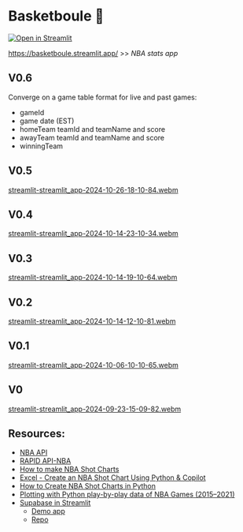 # Basketboule 🏀

 [![Open in Streamlit](https://static.streamlit.io/badges/streamlit_badge_black_white.svg)](https://basketboule.streamlit.app/)
 
https://basketboule.streamlit.app/ >> *NBA stats app*

## V0.6
Converge on a game table format for live and past games:
- gameId
- game date (EST)
- homeTeam teamId and teamName and score
- awayTeam teamId and teamName and score
- winningTeam

## V0.5
[streamlit-streamlit_app-2024-10-26-18-10-84.webm](https://github.com/user-attachments/assets/86abcb61-0ee4-4edf-8fad-271b8a797ea9)

## V0.4
[streamlit-streamlit_app-2024-10-14-23-10-34.webm](https://github.com/user-attachments/assets/8670ec16-0f2d-4883-a440-66843371c5b1)

## V0.3
[streamlit-streamlit_app-2024-10-14-19-10-64.webm](https://github.com/user-attachments/assets/bddfbc69-e7b2-49a3-81c9-30a6421fdf23)

## V0.2
[streamlit-streamlit_app-2024-10-14-12-10-81.webm](https://github.com/user-attachments/assets/763426ef-e6f4-4d5b-811b-9651b3a9193d)

## V0.1
[streamlit-streamlit_app-2024-10-06-10-10-65.webm](https://github.com/user-attachments/assets/667b6fed-d679-44df-bd9d-a2acf98a4112)

## V0
[streamlit-streamlit_app-2024-09-23-15-09-82.webm](https://github.com/user-attachments/assets/1dc09302-d286-468b-8893-b286bc93cebb)

## Resources:
- [NBA API](https://github.com/swar/nba_api)
- [RAPID API-NBA](https://rapidapi.com/api-sports/api/api-nba)
- [How to make NBA Shot Charts](https://www.youtube.com/watch?v=a3u-3gEYvxM)
- [Excel - Create an NBA Shot Chart Using Python & Copilot](https://www.youtube.com/watch?v=HvH7t6ejCFs)
- [How to Create NBA Shot Charts in Python](http://savvastjortjoglou.com/nba-shot-sharts.html)
- [Plotting with Python play-by-play data of NBA Games (2015–2021)](https://medium.com/@eduardo.garcia.sv/plotting-with-python-play-by-play-data-of-nba-games-2015-2021-ed763b888514)
- [Supabase in Streamlit](https://blog.streamlit.io/connect-your-streamlit-apps-to-supabase/)
  - [Demo app](https://st-supabase-connection.streamlit.app/)
  - [Repo](https://github.com/SiddhantSadangi/st_supabase_connection)
